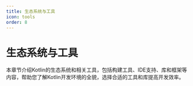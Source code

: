 ```yaml
---
title: 生态系统与工具
icon: tools
order: 8
---
```


# 生态系统与工具

本章节介绍Kotlin的生态系统和相关工具，包括构建工具、IDE支持、库和框架等内容，帮助您了解Kotlin开发环境的全貌，选择合适的工具和库提高开发效率。
